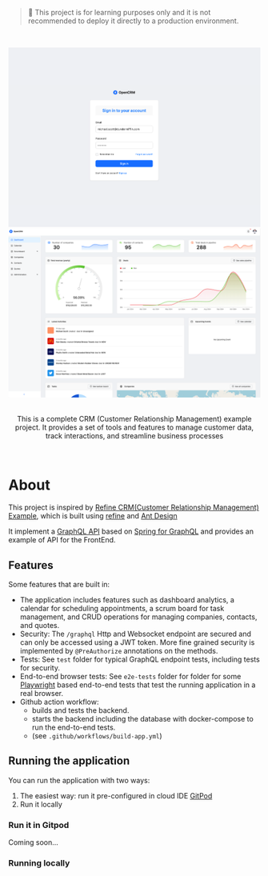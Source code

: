 > 🚨 This project is for learning purposes only and it is not recommended to deploy it directly to a production environment.

<br />

![SignIn](document/signin.png)
![Dashboard](document/dashboard.png)

<br />

<div align="center">This is a complete CRM (Customer Relationship Management) example project. It provides a set of tools and features to manage customer data, track interactions, and streamline business processes</div>

<br />
<br />

# About

This project is inspired by [Refine CRM(Customer Relationship Management) Example](https://github.com/refinedev/refine/tree/main/examples/app-crm), which is built using [refine](https://refine.dev/) and [Ant Design](https://ant.design/)

It implement a [GraphQL API](http://graphql.org/) based on [Spring for GraphQL](https://github.com/spring-projects/spring-graphql) and provides an example of API for the FrontEnd.

## Features

Some features that are built in:

- The application includes features such as dashboard analytics, a calendar for scheduling appointments, a scrum board for task management, and CRUD operations for managing companies, contacts, and quotes.
- Security: The `/graphql` Http and Websocket endpoint are secured and can only be accessed using a JWT token. More fine grained security is implemented by `@PreAuthorize` annotations on the methods.
- Tests: See `test` folder for typical GraphQL endpoint tests, including tests for security.
- End-to-end browser tests: See `e2e-tests` folder for folder for some [Playwright](https://playwright.dev/) based end-to-end tests that test the running application in a real browser.
- Github action workflow:
  - builds and tests the backend.
  - starts the backend including the database with docker-compose to run the end-to-end tests.
  - (see `.github/workflows/build-app.yml`)

## Running the application

You can run the application with two ways:

1. The easiest way: run it pre-configured in cloud IDE [GitPod](https://www.gitpod.io/)
2. Run it locally

### Run it in Gitpod

Coming soon...

### Running locally

